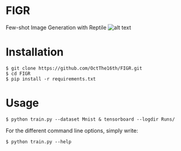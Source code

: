 # FIGR
Few-shot Image Generation with Reptile
![alt text](https://github.com/OctThe16th/FIGR/blob/master/images/MNIST_50k_red.png)


# Installation

    $ git clone https://github.com/OctThe16th/FIGR.git
    $ cd FIGR
    $ pip install -r requirements.txt
   
# Usage

    $ python train.py --dataset Mnist & tensorboard --logdir Runs/

For the different command line options, simply write:

    $ python train.py --help
